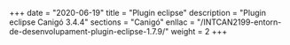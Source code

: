 +++
date        = "2020-06-19"
title       = "Plugin eclipse"
description = "Plugin eclipse Canigó 3.4.4"
sections    = "Canigó"
enllac		= "/INTCAN2199-entorn-de-desenvolupament-plugin-eclipse-1.7.9/"
weight		= 2
+++
